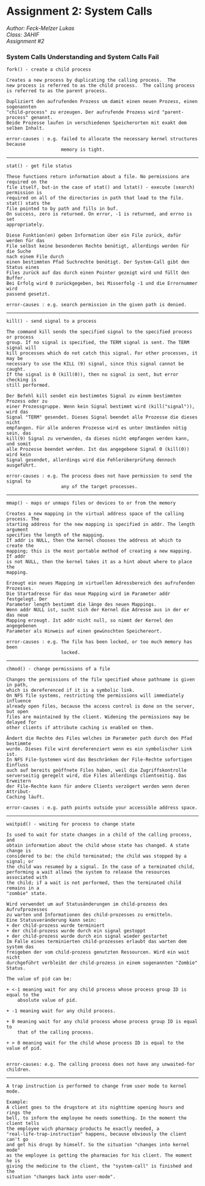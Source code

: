 # Assignment 2: System Calls  
*Author: Feck-Melzer Lukas  
 Class: 3AHIF   
 Assignment #2*

### System Calls Understanding and System Calls Fail
    fork() - create a child process

    Creates a new process by duplicating the calling process.  The
    new process is referred to as the child process.  The calling process
    is referred to as the parent process.

    Dupliziert den aufrufenden Prozess um damit einen neuen Prozess, einen sogenannten
    "child-process" zu erzeugen. Der aufrufende Prozess wird "parent-process" genannt.
    Beide Prozesse laufen in verschiedenen Speicherorten mit exakt dem selben Inhalt.

    error-causes : e.g. failed to allocate the necessary kernel structures because
                        memory is tight.

________________________________________________________________________________



    stat() - get file status

    These functions return information about a file. No permissions are required on the
    file itself, but-in the case of stat() and lstat() - execute (search) permission is
    required on all of the directories in path that lead to the file. stat() stats the
    file pointed to by path and fills in buf.
    On success, zero is returned. On error, -1 is returned, and errno is set
    appropriately.

    Diese Funktion(en) geben Information über ein File zurück, dafür werden für das
    File selbst keine besonderen Rechte benötigt, allerdings werden für die Suche
    nach einem File durch
    einen bestimmten Pfad Suchrechte benötigt. Der System-Call gibt den Status eines
    Files zurück auf das durch einen Pointer gezeigt wird und füllt den Buffer.
    Bei Erfolg wird 0 zurückgegeben, bei Misserfolg -1 und die Errornummer wird
    passend gesetzt.

    error-causes : e.g. search permission in the given path is denied.
________________________________________________________________________________


    kill() - send signal to a process

    The command kill sends the specified signal to the specified process or process
    group. If no signal is specified, the TERM signal is sent. The TERM signal will
    kill processes which do not catch this signal. For other processes, it may be
    necessary to use the KILL (9) signal, since this signal cannot be caught.
    If the signal is 0 (kill(0)), then no signal is sent, but error checking is
    still performed.

    Der Befehl kill sendet ein bestimmtes Signal zu einem bestimmten Prozess oder zu
    einer Prozessgruppe. Wenn kein Signal bestimmt wird (kill("signal")), wird das
    Signal "TERM" gesendet. Dieses Signal beendet alle Prozesse die dieses nicht
    empfangen. Für alle anderen Prozesse wird es unter Umständen nötig sein, das
    kill(9) Signal zu verwenden, da dieses nicht empfangen werden kann, und somit
    alle Prozesse beendet werden. Ist das angegebene Signal 0 (kill(0)) wird kein
    Signal gesendet, allerdings wird die Fehlerüberprüfung dennoch ausgeführt.

    error-causes : e.g. The process does not have permission to send the signal to
                        any of the target processes.
  ________________________________________________________________________________


    mmap() - maps or unmaps files or devices to or from the memory

    Creates a new mapping in the virtual address space of the calling process. The
    starting address for the new mapping is specified in addr. The length argument
    specifies the length of the mapping.
    If addr is NULL, then the kernel chooses the address at which to create the
    mapping; this is the most portable method of creating a new mapping. If addr
    is not NULL, then the kernel takes it as a hint about where to place the
    mapping.

    Erzeugt ein neues Mapping im virtuellen Adressbereich des aufrufenden Prozesses.
    Die Startadresse für das neue Mapping wird im Parameter addr festgelegt. Der
    Parameter length bestimmt die länge des neuen Mappings.
    Wenn addr NULL ist, sucht sich der Kernel die Adresse aus in der er das neue
    Mapping erzeugt. Ist addr nicht null, so nimmt der Kernel den angegebenen
    Parameter als Hinweis auf einen gewünschten Speichereort.

    error-causes : e.g. The file has been locked, or too much memory has been
                        locked.
  ________________________________________________________________________________

    chmod() - change permissions of a file

    Changes the permissions of the file specified whose pathname is given in path,
    which is dereferenced if it is a symbolic link.
    On NFS file systems, restricting the permissions will immediately influence
    already open files, because the access control is done on the server, but open
    files are maintained by the client. Widening the permissions may be delayed for
    other clients if attribute caching is enabled on them.

    Ändert die Rechte des Files welches im Parameter path durch den Pfad bestimmte
    wurde. Dieses File wird dereferenziert wenn es ein symbolischer Link ist.
    In NFS File-Systemen wird das Beschränken der File-Rechte sofortigen Einfluss
    auch auf bereits geöffnete Files haben, weil die Zugriffskontrolle
    serverseitig geregelt wird, die Files allerdings clientseitig. Das Erweitern
    der File-Rechte kann für andere Clients verzögert werden wenn deren Attribut-
    Caching läuft.

    error-causes : e.g. path points outside your accessible address space.
  ________________________________________________________________________________

    waitpid() - waiting for process to change state

    Is used to wait for state changes in a child of the calling process, and
    obtain information about the child whose state has changed. A state change is
    considered to be: the child terminated; the child was stopped by a signal; or
    the child was resumed by a signal. In the case of a terminated child,
    performing a wait allows the system to release the resources associated with
    the child; if a wait is not performed, then the terminated child remains in a
    "zombie" state.

    Wird verwendet um auf Statusänderungen im child-prozess des Aufrufprozesses
    zu warten und Informationen des child-prozesses zu ermitteln.
    Eine Statusveränderung kann sein:
    + der child-prozess wurde terminiert
    + der child-prozess wurde durch ein signal gestoppt
    + der child-prozess wurde durch ein signal wieder gestartet
    Im Falle eines terminierten child-prozesses erlaubt das warten dem system das
    freigeben der vom child-prozess genutzten Ressourcen. Wird ein wait nicht
    durchgeführt verbleibt der child-prozess in einem sogenannten "Zombie" Status.

    The value of pid can be:

    + <-1 meaning wait for any child process whose process group ID is equal to the
        absolute value of pid.

    + -1 meaning wait for any child process.

    + 0 meaning wait for any child process whose process group ID is equal to
        that of the calling process.

    + > 0 meaning wait for the child whose process ID is equal to the value of pid.


    error-causes: e.g. The calling process does not have any unwaited-for children.
________________________________________________________________________________
    A trap instruction is performed to change from user mode to kernel mode.

    Example:
    A client goes to the drugstore at its nighttime opening hours and rings the
    bell, to inform the employee he needs something. In the moment the client tells
    the employee wich pharmacy products he exactly needed, a
    "real-life-trap-instruction" happens, because obviously the client can't go
    and get his drugs by himself. So the situation "changes into kernel mode"
    as the employee is getting the pharmacies for his client. The moment he is
    giving the medicine to the client, the "system-call" is finished and the
    situation "changes back into user-mode".
